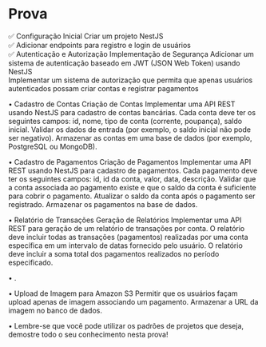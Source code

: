 # Prova

✅ Configuração Inicial Criar um projeto NestJS  
✅ Adicionar endpoints para registro e login de usuários  
✅ Autenticação e Autorização Implementação de Segurança Adicionar um sistema de autenticação baseado em JWT (JSON Web Token) usando NestJS  
Implementar um sistema de autorização que permita que apenas usuários autenticados possam criar contas e registrar pagamentos  



• Cadastro de Contas Criação de Contas Implementar uma API REST usando NestJS para cadastro de contas bancárias. Cada conta deve ter os seguintes campos:
id, nome, tipo de conta (corrente, poupança), saldo inicial. 
Validar os dados de entrada (por exemplo, o saldo inicial não pode ser negativo). 
Armazenar as contas em uma base de dados (por exemplo, PostgreSQL ou MongoDB).

• Cadastro de Pagamentos Criação de Pagamentos Implementar uma API REST usando NestJS para cadastro de pagamentos. 
Cada pagamento deve ter os seguintes campos: id, id da conta, valor, data, descrição. 
Validar que a conta associada ao pagamento existe e que o saldo da conta é suficiente para cobrir o pagamento. 
Atualizar o saldo da conta após o pagamento ser registrado. 
Armazenar os pagamentos na base de dados.

• Relatório de Transações Geração de Relatórios Implementar uma API REST para geração de um relatório de transações por conta. 
O relatório deve incluir todas as transações (pagamentos) realizadas por uma conta específica em um intervalo de datas fornecido pelo usuário. 
O relatório deve incluir a soma total dos pagamentos realizados no período especificado.

• . 


• Upload de Imagem para Amazon S3 Permitir que os usuários façam upload apenas de imagem associando um pagamento. 
Armazenar a URL da imagem no banco de dados.

• Lembre-se que você pode utilizar os padrões de projetos que deseja, demostre todo o seu conhecimento nesta prova!